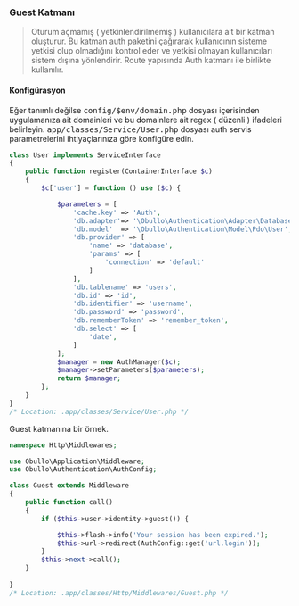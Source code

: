 
### Guest Katmanı

> Oturum açmamış ( yetkinlendirilmemiş ) kullanıcılara ait bir katman oluşturur. Bu katman auth paketini çağırarak kullanıcının sisteme yetkisi olup olmadığını kontrol eder ve yetkisi olmayan kullanıcıları sistem dışına yönlendirir. Route yapısında Auth katmanı ile birlikte kullanılır.

#### Konfigürasyon

Eğer tanımlı değilse <kbd>config/$env/domain.php</kbd> dosyası içerisinden uygulamanıza ait domainleri ve bu domainlere ait regex ( düzenli ) ifadeleri belirleyin.
<kbd>app/classes/Service/User.php</kbd> dosyası auth servis parametrelerini ihtiyaçlarınıza göre konfigüre edin.

```php
class User implements ServiceInterface
{
    public function register(ContainerInterface $c)
    {
        $c['user'] = function () use ($c) {

            $parameters = [
                'cache.key' => 'Auth',
                'db.adapter'=> '\Obullo\Authentication\Adapter\Database',
                'db.model'  => '\Obullo\Authentication\Model\Pdo\User',       // User model, you can replace it with your own.
                'db.provider' => [
                    'name' => 'database',
                    'params' => [
                        'connection' => 'default'
                    ]
                ],
                'db.tablename' => 'users',
                'db.id' => 'id',
                'db.identifier' => 'username',
                'db.password' => 'password',
                'db.rememberToken' => 'remember_token',
                'db.select' => [
                    'date',
                ]
            ];
            $manager = new AuthManager($c);
            $manager->setParameters($parameters);
            return $manager;
        };
    }
}
/* Location: .app/classes/Service/User.php */
```

Guest katmanına bir örnek.


```php
namespace Http\Middlewares;

use Obullo\Application\Middleware;
use Obullo\Authentication\AuthConfig;

class Guest extends Middleware
{
    public function call()
    {
        if ($this->user->identity->guest()) {

            $this->flash->info('Your session has been expired.');
            $this->url->redirect(AuthConfig::get('url.login'));
        }
        $this->next->call();
    }
    
}
/* Location: .app/classes/Http/Middlewares/Guest.php */
```
